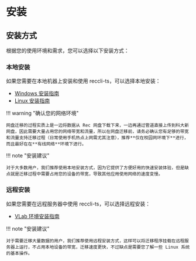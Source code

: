 # 安装

## 安装方式

根据您的使用环境和需求，您可以选择以下安装方式：

### 本地安装

如果您需要在本地机器上安装和使用 reccli-ts，可以选择本地安装：

- [Windows 安装指南](local/windows.md)
- [Linux 安装指南](local/linux.md)

!!! warning "确认您的网络环境"

    网盘迁移的过程实质上是一边将数据从 Rec 网盘下载下来，一边再通过管道直接上传到科大新网盘，因此需要大量占用您的网络带宽和流量，所以在网盘迁移前，请务必确认您有足够的带宽和流量支持迁移过程（日常使用手机热点上网需尤其注意），推荐**仅在校园网环境下**进行，而且最好在在**有线网络**环境下进行。

!!! note "安装建议"

    对于大多数用户，我们推荐使用本地安装方式，因为它提供了方便好用的快速安装体验，但是缺点就是迁移过程中需要占用您的设备的带宽，导致其他应用使用网络的速度变慢。

### 远程安装

如果您需要在远程服务器中使用 reccli-ts，可以选择远程安装：

- [VLab 环境安装指南](remote/vlab.md)

!!! note "安装建议"

    对于需要迁移大量数据的用户，我们推荐使用远程安装方式，这样可以将迁移程序挂载在远程服务器上运行，不占用本地设备的带宽，迁移速度更快，不过缺点是需要您了解一些 Linux 系统的基本操作。
